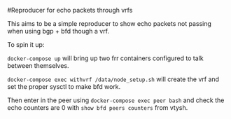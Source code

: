 #Reproducer for echo packets through vrfs

This aims to be a simple reproducer to show echo packets not passing when using bgp + bfd though a vrf.

To spin it up:

`docker-compose up` will bring up two frr containers configured to talk between themselves.

`docker-compose exec withvrf /data/node_setup.sh` will create the vrf and set the proper sysctl to make bfd work.

Then enter in the peer using `docker-compose exec peer bash` and check the echo counters are 0 with `show bfd peers counters` from vtysh.

